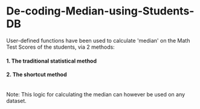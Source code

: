 # De-coding-Median-using-Students-DB
User-defined functions have been used to calculate 'median' on the Math Test Scores of the students, via 2 methods:<br>
#### 1. The traditional statistical method<br>
#### 2. The shortcut method<br>

<br>Note: This logic for calculating the median can however be used on any dataset.
